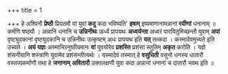 +++
title = 1

+++
हे अश्विनौ **प्रेष्ठौ** प्रियतमौ वां युवां **कदु** कदा भविष्यति' **इषाम्** इष्यमाणानामन्नानां **रयीणां** धनानाम् ॥ कर्मणि षष्ठ्यौ । अन्नानि धनानि च **उन्निनीथः** ऊर्ध्वं प्रापयथः **अध्वर्यन्ता** अध्वरं पारयितुमिच्छन्तौ युवाम् **अपां** वृष्ट्युदकानां वृष्ट्युदकानि च उन्निनीथः उत्कृष्टम् अधः प्रापयथ इति **यत्** तत्कदा । कस्मादेवमुच्यते इति उच्यते । **अयं** **यज्ञः** अस्माभिरनुष्ठीयमानः **वां** युवयोरेव **प्रशस्ति** प्रशंसां स्तुतिम् **अकृत** करोति । यज्ञे शंसनीयानि शस्त्राणि युवामेव प्रशंसन्तीत्यर्थः । यस्मादेवं तस्मात् हे **वसुधिती** वसुनो धनस्य धातारौ वस्तव्यकर्माणौ तथा हे **जनानाम्** **अवितारौ** उक्तलक्षणौ युवा कदा अन्नानां धनानां च दातारौ भवथ इति ॥